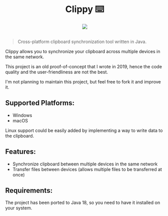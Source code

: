 <h1 align="center">Clippy ⌨️</h1>

<div align="center">
  <img src="https://badgen.net/badge/java/18/red"/>
  <br>
  <br>
</div>
 
> Cross-platform clipboard synchronization tool written in Java.

Clippy allows you to synchronize your clipboard across multiple devices in the same network.

This project is an old proof-of-concept that I wrote in 2019, hence the code quality and the user-friendliness are not the best.

I'm not planning to maintain this project, but feel free to fork it and improve it.

## Supported Platforms:

- Windows
- macOS

Linux support could be easily added by implementing a way to write data to the clipboard.

## Features:

- Synchronize clipboard between multiple devices in the same network
- Transfer files between devices (allows multiple files to be transferred at once)

## Requirements:

The project has been ported to Java 18, so you need to have it installed on your system.
